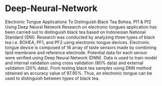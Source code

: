 # Deep-Neural-Network
Electronic Tongue Applications To Distinguish Black Tea Bohea, Pf1 &amp; Pf2 Using Deep Neural Network
Research on electronic tongues application has been carried out to distinguish black tea based on Indonesian National Standard (SNI). Research was conducted by analyzing three types of black tea i.e. BOHEA, PF1, and PF2 using electronic tongue devices. Electronic tongue device is composed of 16 array of taste sensors made by combining lipid membrane and reference electrode. Potential data for each sensor were verified using Deep Neural Network (DNN). Data is used to train model and internal validation using cross validation (80% data) and external validation (20% data). From testing black tea samples using DNN method obtained an accuracy value of 97.95%. Thus, an electronic tongue can be used to distinguish between types of black tea.

